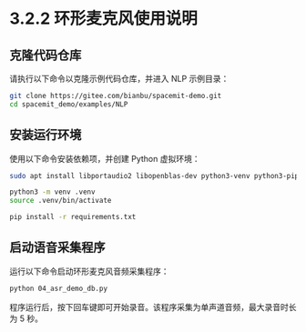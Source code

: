# 3.2.2 环形麦克风使用说明

## 克隆代码仓库

请执行以下命令以克隆示例代码仓库，并进入 NLP 示例目录：

```bash
git clone https://gitee.com/bianbu/spacemit-demo.git
cd spacemit_demo/examples/NLP
```

## 安装运行环境

使用以下命令安装依赖项，并创建 Python 虚拟环境：

```bash
sudo apt install libportaudio2 libopenblas-dev python3-venv python3-pip

python3 -m venv .venv
source .venv/bin/activate

pip install -r requirements.txt
```

## 启动语音采集程序

运行以下命令启动环形麦克风音频采集程序：

```bash
python 04_asr_demo_db.py
```

程序运行后，按下回车键即可开始录音。该程序采集为单声道音频，最大录音时长为 5 秒。
